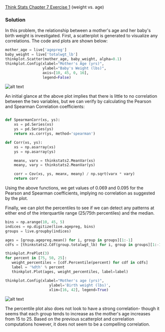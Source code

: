 [Think Stats Chapter 7 Exercise 1](http://greenteapress.com/thinkstats2/html/thinkstats2008.html#toc70) (weight vs. age)

### Solution

In this problem, the relationship between a mother's age and her baby's birth weight is investigated.  First, a scatterplot is generated to visualize any correlations.  The code and plots are shown below:

```python
mother_age = live['agepreg']
baby_weight = live['totalwgt_lb']
thinkplot.Scatter(mother_age, baby_weight, alpha=0.1)
thinkplot.Config(xlabel="Mother's Age (yrs)",
                 ylabel="Baby's Weight (lbs)",
                 axis=[10, 45, 0, 16],
                 legend=False)
```

![alt text](https://github.com/DimitriTheoharatos/dsp/tree/master/statistics/exercise_images/7-1_1.png)


An initial glance at the above plot implies that there is little to no correlation between the two variables, but we can verify by calculating the Pearson and Spearman Correlation coefficients:

```python

def SpearmanCorr(xs, ys):
    xs = pd.Series(xs)
    ys = pd.Series(ys)
    return xs.corr(ys, method='spearman')

def Corr(xs, ys):
    xs = np.asarray(xs)
    ys = np.asarray(ys)

    meanx, varx = thinkstats2.MeanVar(xs)
    meany, vary = thinkstats2.MeanVar(ys)

    corr = Cov(xs, ys, meanx, meany) / np.sqrt(varx * vary)
    return corr
 ```

 Using the above functions, we get values of 0.069 and 0.095 for the Pearson and Spearman coefficients, implying no correlation as suggested by the plot.  

 Finally, we can plot the percentiles to see if we can detect any patterns at either end of the interquartile range (25/75th percentiles) and the median. 
 
 ```python
bins = np.arange(10, 45, 5)
indices = np.digitize(live.agepreg, bins)
groups = live.groupby(indices)

ages = [group.agepreg.mean() for i, group in groups][1:-1]
cdfs = [thinkstats2.Cdf(group.totalwgt_lb) for i, group in groups][1:-1]

thinkplot.PrePlot(3)
for percent in [75, 50, 25]:
    weight_percentiles = [cdf.Percentile(percent) for cdf in cdfs]
    label = '%dth' % percent
    thinkplot.Plot(ages, weight_percentiles, label=label)

thinkplot.Config(xlabel="Mother's age (yrs)",
                     ylabel='Birth weight (lbs)',
                     xlim=[16, 42], legend=True)
 ```  

![alt text](https://github.com/DimitriTheoharatos/dsp/tree/master/statistics/exercise_images/7-1_2.png)

The percentile plot also does not look to have a strong correlation- though it seems that each group tends to increase as the mother's age increases from 15 to 25.  Based on the previous scatterplot and correlation computations however, it does not seem to be a compelling correlation. 